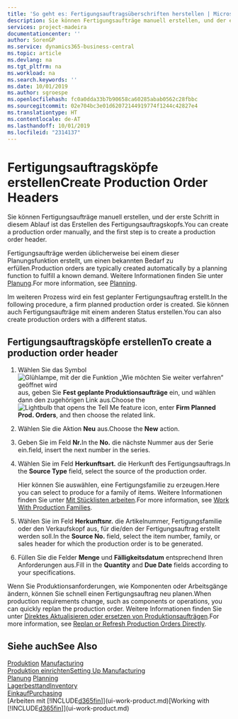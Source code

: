 ```yaml
---
title: 'So geht es: Fertigungsauftragsüberschriften herstellen | Microsoft Docs'
description: Sie können Fertigungsaufträge manuell erstellen, und der erste Schritt in diesem Ablauf ist das Erstellen des Fertigungsauftragskopfs.
services: project-madeira
documentationcenter: ''
author: SorenGP
ms.service: dynamics365-business-central
ms.topic: article
ms.devlang: na
ms.tgt_pltfrm: na
ms.workload: na
ms.search.keywords: ''
ms.date: 10/01/2019
ms.author: sgroespe
ms.openlocfilehash: fc0a0dda33b7b90658ca60285abab0562c28fbbc
ms.sourcegitcommit: 02e704bc3e01d62072144919774f1244c42827e4
ms.translationtype: HT
ms.contentlocale: de-AT
ms.lasthandoff: 10/01/2019
ms.locfileid: "2314137"
---
```

# <a name="create-production-order-headers"></a><span data-ttu-id="2c0f2-103">Fertigungsauftragsköpfe erstellen</span><span class="sxs-lookup"><span data-stu-id="2c0f2-103">Create Production Order Headers</span></span>
<span data-ttu-id="2c0f2-104">Sie können Fertigungsaufträge manuell erstellen, und der erste Schritt in diesem Ablauf ist das Erstellen des Fertigungsauftragskopfs.</span><span class="sxs-lookup"><span data-stu-id="2c0f2-104">You can create a production order manually, and the first step is to create a production order header.</span></span>

<span data-ttu-id="2c0f2-105">Fertigungsaufträge werden üblicherweise bei einem dieser Planungsfunktion erstellt, um einen bekannten Bedarf zu erfüllen.</span><span class="sxs-lookup"><span data-stu-id="2c0f2-105">Production orders are typically created automatically by a planning function to fulfill a known demand.</span></span> <span data-ttu-id="2c0f2-106">Weitere Informationen finden Sie unter [Planung](production-planning.md).</span><span class="sxs-lookup"><span data-stu-id="2c0f2-106">For more information, see [Planning](production-planning.md).</span></span>   

<span data-ttu-id="2c0f2-107">Im weiteren Prozess wird ein fest geplanter Fertigungsauftrag erstellt.</span><span class="sxs-lookup"><span data-stu-id="2c0f2-107">In the following procedure, a firm planned production order is created.</span></span> <span data-ttu-id="2c0f2-108">Sie können auch Fertigungsaufträge mit einem anderen Status erstellen.</span><span class="sxs-lookup"><span data-stu-id="2c0f2-108">You can also create production orders with a different status.</span></span>  

## <a name="to-create-a-production-order-header"></a><span data-ttu-id="2c0f2-109">Fertigungsauftragsköpfe erstellen</span><span class="sxs-lookup"><span data-stu-id="2c0f2-109">To create a production order header</span></span>  
1.  <span data-ttu-id="2c0f2-110">Wählen Sie das Symbol ![Glühlampe, mit der die Funktion „Wie möchten Sie weiter verfahren“ geöffnet wird](media/ui-search/search_small.png "Wie möchten Sie weiter verfahren?") aus, geben Sie **Fest geplante Produktionsaufträge** ein, und wählen dann den zugehörigen Link aus.</span><span class="sxs-lookup"><span data-stu-id="2c0f2-110">Choose the ![Lightbulb that opens the Tell Me feature](media/ui-search/search_small.png "Tell me what you want to do") icon, enter **Firm Planned Prod. Orders**, and then choose the related link.</span></span>  
2.  <span data-ttu-id="2c0f2-111">Wählen Sie die Aktion **Neu** aus.</span><span class="sxs-lookup"><span data-stu-id="2c0f2-111">Choose the **New** action.</span></span>  
3.  <span data-ttu-id="2c0f2-112">Geben Sie im Feld **Nr.**</span><span class="sxs-lookup"><span data-stu-id="2c0f2-112">In the **No.**</span></span> <span data-ttu-id="2c0f2-113">die nächste Nummer aus der Serie ein.</span><span class="sxs-lookup"><span data-stu-id="2c0f2-113">field, insert the next number in the series.</span></span>  
4.  <span data-ttu-id="2c0f2-114">Wählen Sie im Feld **Herkunftsart.** die Herkunft des Fertigungsauftrags.</span><span class="sxs-lookup"><span data-stu-id="2c0f2-114">In the **Source Type** field, select the source of the production order.</span></span>

    <span data-ttu-id="2c0f2-115">Hier können Sie auswählen, eine Fertigungsfamilie zu erzeugen.</span><span class="sxs-lookup"><span data-stu-id="2c0f2-115">Here you can select to produce for a family of items.</span></span> <span data-ttu-id="2c0f2-116">Weitere Informationen finden Sie unter [Mit Stücklisten arbeiten](production-how-work-family.md).</span><span class="sxs-lookup"><span data-stu-id="2c0f2-116">For more information, see [Work With Production Families](production-how-work-family.md).</span></span>
5.  <span data-ttu-id="2c0f2-117">Wählen Sie im Feld **Herkunftsnr.** die Artikelnummer, Fertigungsfamilie oder den Verkaufskopf aus, für die/den der Fertigungsauftrag erstellt werden soll.</span><span class="sxs-lookup"><span data-stu-id="2c0f2-117">In the **Source No.** field, select the item number, family, or sales header for which the production order is to be generated.</span></span>  
6.  <span data-ttu-id="2c0f2-118">Füllen Sie die Felder **Menge** und **Fälligkeitsdatum** entsprechend Ihren Anforderungen aus.</span><span class="sxs-lookup"><span data-stu-id="2c0f2-118">Fill in the **Quantity** and **Due Date** fields according to your specifications.</span></span>  

<span data-ttu-id="2c0f2-119">Wenn Sie Produktionsanforderungen, wie Komponenten oder Arbeitsgänge ändern, können Sie schnell  einen Fertigungsauftrag neu planen.</span><span class="sxs-lookup"><span data-stu-id="2c0f2-119">When production requirements change, such as components or operations, you can quickly replan the production order.</span></span> <span data-ttu-id="2c0f2-120">Weitere Informationen finden Sie unter [Direktes Aktualisieren oder ersetzen von Produktionsaufträgen](production-how-to-replan-refresh-production-orders.md).</span><span class="sxs-lookup"><span data-stu-id="2c0f2-120">For more information, see [Replan or Refresh Production Orders Directly](production-how-to-replan-refresh-production-orders.md).</span></span> 

## <a name="see-also"></a><span data-ttu-id="2c0f2-121">Siehe auch</span><span class="sxs-lookup"><span data-stu-id="2c0f2-121">See Also</span></span>  
<span data-ttu-id="2c0f2-122">[Produktion](production-manage-manufacturing.md)  </span><span class="sxs-lookup"><span data-stu-id="2c0f2-122">[Manufacturing](production-manage-manufacturing.md)  </span></span>  
[<span data-ttu-id="2c0f2-123">Produktion einrichten</span><span class="sxs-lookup"><span data-stu-id="2c0f2-123">Setting Up Manufacturing</span></span>](production-configure-production-processes.md)  
<span data-ttu-id="2c0f2-124">[Planung](production-planning.md)    </span><span class="sxs-lookup"><span data-stu-id="2c0f2-124">[Planning](production-planning.md)    </span></span>  
[<span data-ttu-id="2c0f2-125">Lagerbesttand</span><span class="sxs-lookup"><span data-stu-id="2c0f2-125">Inventory</span></span>](inventory-manage-inventory.md)  
[<span data-ttu-id="2c0f2-126">Einkauf</span><span class="sxs-lookup"><span data-stu-id="2c0f2-126">Purchasing</span></span>](purchasing-manage-purchasing.md)  
<span data-ttu-id="2c0f2-127">[Arbeiten mit [!INCLUDE[d365fin](includes/d365fin_md.md)]](ui-work-product.md)</span><span class="sxs-lookup"><span data-stu-id="2c0f2-127">[Working with [!INCLUDE[d365fin](includes/d365fin_md.md)]](ui-work-product.md)</span></span>
